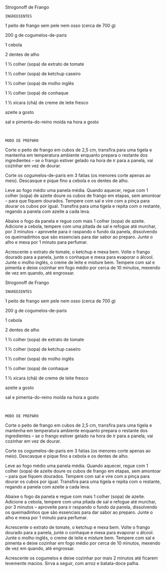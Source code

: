 Strogonoff de Frango

    INGREDIENTES

1 peito de frango sem pele nem osso (cerca de 700 g)

200 g de cogumelos-de-paris

1 cebola

2 dentes de alho

1 ½ colher (sopa) de extrato de tomate

1 ½ colher (sopa) de ketchup caseiro

1 ½ colher (sopa) de molho inglês

1 ½ colher (sopa) de conhaque

1 ½ xícara (chá) de creme de leite fresco

azeite a gosto

sal e pimenta-do-reino moída na hora a gosto

​	

    MODO DE PREPARO

Corte o peito de frango em cubos de 2,5 cm, transfira para uma tigela e mantenha em temperatura ambiente enquanto prepara o restante dos ingredientes – se o frango estiver gelado na hora de ir para a panela, vai cozinhar em vez de dourar.

Corte os cogumelos-de-paris em 3 fatias (os menores corte apenas ao meio). Descasque e pique fino a cebola e os dentes de alho.

Leve ao fogo médio uma panela média. Quando aquecer, regue com 1 colher (sopa) de azeite doure os cubos de frango em etapas, sem amontoar – para que fiquem dourados. Tempere com sal e vire com a pinça para dourar os cubos por igual. Transfira para uma tigela e repita com o restante, regando a panela com azeite a cada leva.

Abaixe o fogo da panela e regue com mais 1 colher (sopa) de azeite. Adicione a cebola, tempere com uma pitada de sal e refogue até murchar, por 3 minutos – aproveite para ir raspando o fundo da panela, dissolvendo os queimadinhos que são essenciais para dar sabor ao preparo. Junte o alho e mexa por 1 minuto para perfumar. 

Acrescente o extrato de tomate, o ketchup e mexa bem. Volte o frango dourado para a panela, junte o conhaque e mexa para evaporar o álcool. Junte o molho inglês, o creme de leite e misture bem. Tempere com sal e pimenta e deixe cozinhar em fogo médio por cerca de 10 minutos, mexendo de vez em quando, até engrossar.

Strogonoff de Frango

    INGREDIENTES

1 peito de frango sem pele nem osso (cerca de 700 g)

200 g de cogumelos-de-paris

1 cebola

2 dentes de alho

1 ½ colher (sopa) de extrato de tomate

1 ½ colher (sopa) de ketchup caseiro

1 ½ colher (sopa) de molho inglês

1 ½ colher (sopa) de conhaque

1 ½ xícara (chá) de creme de leite fresco

azeite a gosto

sal e pimenta-do-reino moída na hora a gosto

​	

    MODO DE PREPARO

Corte o peito de frango em cubos de 2,5 cm, transfira para uma tigela e mantenha em temperatura ambiente enquanto prepara o restante dos ingredientes – se o frango estiver gelado na hora de ir para a panela, vai cozinhar em vez de dourar.

Corte os cogumelos-de-paris em 3 fatias (os menores corte apenas ao meio). Descasque e pique fino a cebola e os dentes de alho.

Leve ao fogo médio uma panela média. Quando aquecer, regue com 1 colher (sopa) de azeite doure os cubos de frango em etapas, sem amontoar – para que fiquem dourados. Tempere com sal e vire com a pinça para dourar os cubos por igual. Transfira para uma tigela e repita com o restante, regando a panela com azeite a cada leva.

Abaixe o fogo da panela e regue com mais 1 colher (sopa) de azeite. Adicione a cebola, tempere com uma pitada de sal e refogue até murchar, por 3 minutos – aproveite para ir raspando o fundo da panela, dissolvendo os queimadinhos que são essenciais para dar sabor ao preparo. Junte o alho e mexa por 1 minuto para perfumar. 

Acrescente o extrato de tomate, o ketchup e mexa bem. Volte o frango dourado para a panela, junte o conhaque e mexa para evaporar o álcool. Junte o molho inglês, o creme de leite e misture bem. Tempere com sal e pimenta e deixe cozinhar em fogo médio por cerca de 10 minutos, mexendo de vez em quando, até engrossar.

Acrescente os cogumelos e deixe cozinhar por mais 2 minutos até ficarem levemente macios. Sirva a seguir, com arroz e batata-doce palha.